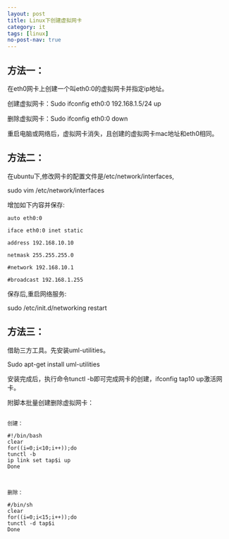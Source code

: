 ```yaml
---
layout: post
title: Linux下创建虚拟网卡
category: it
tags: [linux]
no-post-nav: true
---
```


## 方法一：

在eth0网卡上创建一个叫eth0:0的虚拟网卡并指定ip地址。

创建虚拟网卡：Sudo ifconfig eth0:0 192.168.1.5/24 up

删除虚拟网卡：Sudo ifconfig eth0:0 down

重启电脑或网络后，虚拟网卡消失，且创建的虚拟网卡mac地址和eth0相同。

## 方法二：

在ubuntu下,修改网卡的配置文件是/etc/network/interfaces,

sudo vim /etc/network/interfaces

 

增加如下内容并保存:
```
auto eth0:0

iface eth0:0 inet static

address 192.168.10.10

netmask 255.255.255.0

#network 192.168.10.1

#broadcast 192.168.1.255
```
保存后,重启网络服务:

sudo /etc/init.d/networking restart


## 方法三：

借助三方工具。先安装uml-utilities。

Sudo apt-get install uml-utilities

安装完成后，执行命令tunctl -b即可完成网卡的创建，ifconfig tap10 up激活网卡。

附脚本批量创建删除虚拟网卡：

```

创建：

#!/bin/bash
clear
for((i=0;i<10;i++));do
tunctl -b
ip link set tap$i up
Done

 

删除：

#/bin/sh
clear
for((i=0;i<15;i++));do
tunctl -d tap$i
Done
```

